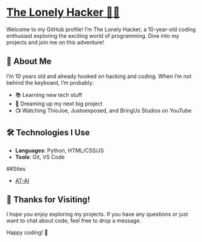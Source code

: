 # [The Lonely Hacker 👨‍💻](https://github.com/TheLonelyHackerCode/)

Welcome to my GitHub profile! I’m The Lonely Hacker, a 10-year-old coding enthusiast exploring the exciting world of programming. Dive into my projects and join me on this adventure!

## 🚀 About Me

I’m 10 years old and already hooked on hacking and coding. When I’m not behind the keyboard, I’m probably:

- 📚 Learning new tech stuff
- 🚀 Dreaming up my next big project
- 📺 Watching ThioJoe, Justoexposed, and BringUs Studios on YouTube

## 🛠️ Technologies I Use

- **Languages**: Python, HTML/CSS/JS
- **Tools**: Git, VS Code

##Sites

- [AT-AI](https://TheLonelyHackerCode.github.io/AT-AI)


## 🎉 Thanks for Visiting!

I hope you enjoy exploring my projects. If you have any questions or just want to chat about code, feel free to drop a message.

Happy coding! 🌟
